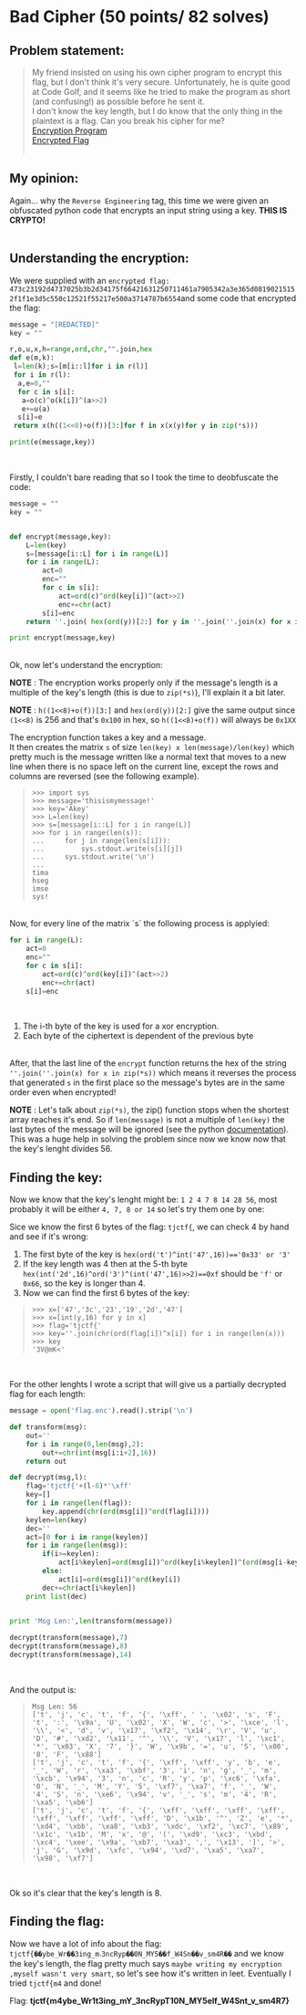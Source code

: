 # Bad Cipher (50 points/ 82 solves)
## Problem statement:
>My friend insisted on using his own cipher program to encrypt this flag, but I don't think it's very secure. Unfortunately, he is quite good at Code Golf, and it seems like he tried to make the program as short (and confusing!) as possible before he sent it. <br>
> I don't know the key length, but I do know that the only thing in the plaintext is a flag. Can you break his cipher for me? <br>
> [Encryption Program](https://github.com/GabiTulba/TJCTF2018-Write-ups/blob/master/Bad%20Cipher/bad_cipher.py) <br>
> [Encrypted Flag](https://github.com/GabiTulba/TJCTF2018-Write-ups/blob/master/Bad%20Cipher/flag.enc) 
<br><br>

## My opinion:
Again... why the `Reverse Engineering` tag, this time we were given an obfuscated python code that encrypts an input string using a key. **THIS IS CRYPTO!** <br><br>

## Understanding the encryption:
We were supplied with an `encrypted flag: 473c23192d4737025b3b2d34175f66421631250711461a7905342a3e365d08190215152f1f1e3d5c550c12521f55217e500a3714787b6554`and some code that encrypted the flag:
```python
message = "[REDACTED]"
key = ""

r,o,u,x,h=range,ord,chr,"".join,hex
def e(m,k):
 l=len(k);s=[m[i::l]for i in r(l)]
 for i in r(l):
  a,e=0,""
  for c in s[i]:
   a=o(c)^o(k[i])^(a>>2)
   e+=u(a)
  s[i]=e
 return x(h((1<<8)+o(f))[3:]for f in x(x(y)for y in zip(*s)))

print(e(message,key))
```
<br>

Firstly, I couldn't bare reading that so I took the time to deobfuscate the code: <br>
```python
message = ""
key = ""


def encrypt(message,key):
	L=len(key)
	s=[message[i::L] for i in range(L)]
	for i in range(L):
		act=0
		enc=""
		for c in s[i]:
			act=ord(c)^ord(key[i])^(act>>2)
			enc+=chr(act)
		s[i]=enc
	return ''.join( hex(ord(y))[2:] for y in ''.join(''.join(x) for x in zip(*s)))

print encrypt(message,key)
```
<br>
Ok, now let's understand the encryption: <br>

**NOTE** : The encryption works properly only if the message's length is a multiple of the key's length (this is due to `zip(*s)`), I'll explain it a bit later.<br>

**NOTE** : `h((1<<8)+o(f))[3:]` and `hex(ord(y))[2:]` give the same output since `(1<<8)` is 256 and that's `0x100` in hex, so `h((1<<8)+o(f))` will always be `0x1XX` <br>

The encryption function takes a key and a message. <br>
It then creates the matrix `s` of size `len(key) x len(message)/len(key)` which pretty much is the message written like a normal text that moves to a new line when there is no space left on the current line, except the rows and columns are reversed (see the following example). <br>
>`>>> import sys` <br>
>`>>> message='thisismymessage!'` <br>
>`>>> key='Akey'` <br>
>`>>> L=len(key)` <br>
>`>>> s=[message[i::L] for i in range(L)]` <br>
>`>>> for i in range(len(s)):` <br>
>`...     for j in range(len(s[i])):` <br>
>`...         sys.stdout.write(s[i][j])` <br>
>`...     sys.stdout.write('\n')` <br>
>`...` <br>
>`tima` <br>
>`hseg` <br>
>`imse` <br>
>`sys!` <br>

<br>
Now, for every line of the matrix `s` the following process is applyied: <br>

```python
for i in range(L):
	act=0
	enc=""
	for c in s[i]:
		act=ord(c)^ord(key[i])^(act>>2)
		enc+=chr(act)
	s[i]=enc
```

<br>

1. The i-th byte of the key is used for a xor encryption.
2. Each byte of the ciphertext is dependent of the previous byte
<br><br>

After, that the last line of the `encrypt` function returns the hex of the string `''.join(''.join(x) for x in zip(*s))` which means it reverses the process that generated `s` in the first place so the message's bytes are in the same order even when encrypted! <br>

**NOTE** : Let's talk about `zip(*s)`, the zip() function stops when the shortest array reaches it's end. So if `len(message)` is not a multiple of `len(key)` the last bytes of the message will be ignored (see the python [documentation](https://docs.python.org/2/library/functions.html#zip)). This was a huge help in solving the problem since now we know now that the key's lenght divides 56.
<br>

## Finding the key:

Now we know that the key's lenght might be: `1 2 4 7 8 14 28 56`, most probably it will be either `4, 7, 8 or 14` so let's try them one by one:<br>

Sice we know the first 6 bytes of the flag: `tjctf{`, we can check 4 by hand and see if it's wrong:<br>

  1. The first byte of the key is `hex(ord('t')^int('47',16))=='0x33' or '3'`
  2. If the key length was 4 then at the 5-th byte `hex(int('2d',16)^ord('3')^(int('47',16)>>2)==0xf` should be `'f'` or `0x66`, so the key is longer than 4.
  3. Now we can find the first 6 bytes of the key: <br>
  
>`>>> x=['47','3c','23','19','2d','47']` <br>
>`>>> x=[int(y,16) for y in x]` <br>
>`>>> flag='tjctf{'` <br>
>`>>> key=''.join(chr(ord(flag[i])^x[i]) for i in range(len(x)))` <br>
> `>>> key` <br>
> `'3V@mK<'` <br>

<br> 

For the other lenghts I wrote a script that will give us a partially decrypted flag for each length: <br>

```python
message = open('flag.enc').read().strip('\n')

def transform(msg):
	out=''
	for i in range(0,len(msg),2):
		out+=chr(int(msg[i:i+2],16))
	return out

def decrypt(msg,l):
	flag='tjctf{'+(l-6)*'\xff'
	key=[]
	for i in range(len(flag)):
		key.append(chr(ord(msg[i])^ord(flag[i])))
	keylen=len(key)
	dec=''
	act=[0 for i in range(keylen)]
	for i in range(len(msg)):
		if(i>=keylen):
			act[i%keylen]=ord(msg[i])^ord(key[i%keylen])^(ord(msg[i-keylen])>>2)
		else:
			act[i]=ord(msg[i])^ord(key[i])
		dec+=chr(act[i%keylen])
	print list(dec)
	

print 'Msg Len:',len(transform(message))

decrypt(transform(message),7)
decrypt(transform(message),8)
decrypt(transform(message),14)
```

<br>

And the output is:<br>

> `Msg Len: 56` <br>
> `['t', 'j', 'c', 't', 'f', '{', '\xff', ' ', '\x02', 's', 'F', 't', ':', '\x9a', 'U', '\x02', 'X', 'W', 'c', '>', '\xce', 'l', '\\', '<', 'd', 'v', '\x17', '\xf2', '\x14', '\r', 'V', 'u', 'D', '#', '\xd2', '\x11', '^', '\\', 'V', '\x17', 'l', '\xc1', '*', '\x03', 'X', '7', '}', 'W', '\x9b', '=', 'u', 'S', '\x00', '8', 'F', '\x88']` <br>
> `['t', 'j', 'c', 't', 'f', '{', '\xff', '\xff', 'y', 'b', 'e', '_', 'W', 'r', '\xa3', '\xbf', '3', 'i', 'n', 'g', '_', 'm', '\xcb', '\x94', '3', 'n', 'c', 'R', 'y', 'p', '\xc6', '\xfa', '0', 'N', '_', 'M', 'Y', '5', '\xf7', '\xa7', 'f', '_', 'W', '4', 'S', 'n', '\xe6', '\x94', 'v', '_', 's', 'm', '4', 'R', '\xa5', '\xb6']` <br>
> `['t', 'j', 'c', 't', 'f', '{', '\xff', '\xff', '\xff', '\xff', '\xff', '\xff', '\xff', '\xff', 'D', '\x1b', '^', 'Z', 'e', '*', '\xd4', '\xbb', '\xa8', '\xb3', '\xdc', '\xf2', '\xc7', '\x89', '\x1c', '\x1b', 'M', 'x', '@', '(', '\xd9', '\xc3', '\xbd', '\xc4', '\xee', '\x9a', '\xb7', '\xa3', ',', '\x13', ']', '>', 'j', 'G', '\x9d', '\xfc', '\x94', '\xd7', '\xa5', '\xa7', '\x98', '\xf7']` <br>

<br>

Ok so it's clear that the key's length is 8.

## Finding the flag:

Now we have a lot of info about the flag: `tjctf{��ybe_Wr��3ing_m˔3ncRyp��0N_MY5��f_W4Sn��v_sm4R��` and we know the key's length, the flag pretty much says `maybe writing my encryption ,myself wasn't very smart`, so let's see how it's written in leet. Eventually I tried `tjctf{m4` and done! <br>

Flag: **tjctf{m4ybe_Wr1t3ing_mY_3ncRypT10N_MY5elf_W4Snt_v_sm4R7}**
